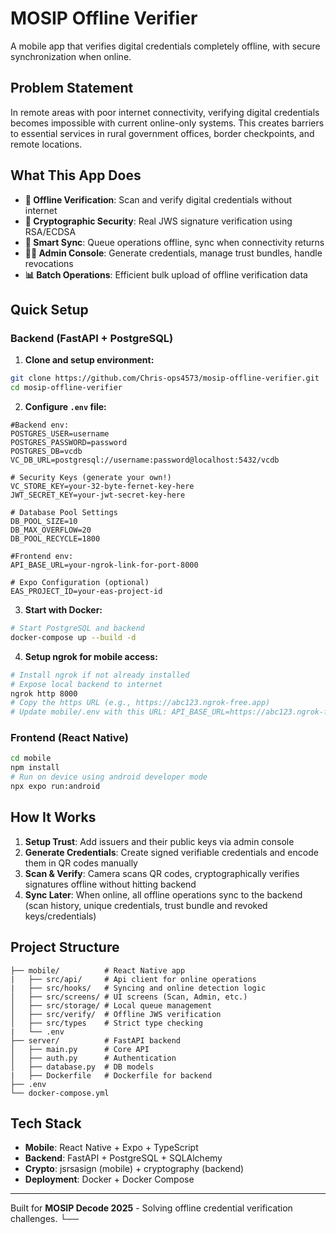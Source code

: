 # MOSIP Offline Verifier

A mobile app that verifies digital credentials completely offline, with secure synchronization when online.

## Problem Statement

In remote areas with poor internet connectivity, verifying digital credentials becomes impossible with current online-only systems. This creates barriers to essential services in rural government offices, border checkpoints, and remote locations.

## What This App Does

- **📱 Offline Verification**: Scan and verify digital credentials without internet
- **🔐 Cryptographic Security**: Real JWS signature verification using RSA/ECDSA
- **🔄 Smart Sync**: Queue operations offline, sync when connectivity returns
- **👨‍💼 Admin Console**: Generate credentials, manage trust bundles, handle revocations
- **📊 Batch Operations**: Efficient bulk upload of offline verification data

## Quick Setup

### Backend (FastAPI + PostgreSQL)

1. **Clone and setup environment:**
```bash
git clone https://github.com/Chris-ops4573/mosip-offline-verifier.git
cd mosip-offline-verifier
```

2. **Configure `.env` file:**
```
#Backend env:
POSTGRES_USER=username
POSTGRES_PASSWORD=password
POSTGRES_DB=vcdb
VC_DB_URL=postgresql://username:password@localhost:5432/vcdb

# Security Keys (generate your own!)
VC_STORE_KEY=your-32-byte-fernet-key-here
JWT_SECRET_KEY=your-jwt-secret-key-here

# Database Pool Settings
DB_POOL_SIZE=10
DB_MAX_OVERFLOW=20
DB_POOL_RECYCLE=1800

#Frontend env:
API_BASE_URL=your-ngrok-link-for-port-8000

# Expo Configuration (optional)
EAS_PROJECT_ID=your-eas-project-id
```

3. **Start with Docker:**
```bash
# Start PostgreSQL and backend
docker-compose up --build -d
```

4. **Setup ngrok for mobile access:**
```bash
# Install ngrok if not already installed
# Expose local backend to internet
ngrok http 8000
# Copy the https URL (e.g., https://abc123.ngrok-free.app)
# Update mobile/.env with this URL: API_BASE_URL=https://abc123.ngrok-free.app
```

### Frontend (React Native)

```bash
cd mobile
npm install
# Run on device using android developer mode 
npx expo run:android  
```

## How It Works

1. **Setup Trust**: Add issuers and their public keys via admin console
2. **Generate Credentials**: Create signed verifiable credentials and encode them in QR codes manually 
4. **Scan & Verify**: Camera scans QR codes, cryptographically verifies signatures offline without hitting backend
5. **Sync Later**: When online, all offline operations sync to the backend (scan history, unique credentials, trust bundle and revoked keys/credentials)

## Project Structure

```
├── mobile/          # React Native app
|   ├── src/api/     # Api client for online operations 
|   ├── src/hooks/   # Syncing and online detection logic 
│   ├── src/screens/ # UI screens (Scan, Admin, etc.)
│   ├── src/storage/ # Local queue management
│   ├── src/verify/  # Offline JWS verification
│   ├── src/types    # Strict type checking   
|   └── .env
├── server/          # FastAPI backend
│   ├── main.py      # Core API
│   ├── auth.py      # Authentication
│   ├── database.py  # DB models
|   ├── Dockerfile   # Dockerfile for backend 
├── .env   
└── docker-compose.yml

```

## Tech Stack

- **Mobile**: React Native + Expo + TypeScript
- **Backend**: FastAPI + PostgreSQL + SQLAlchemy
- **Crypto**: jsrsasign (mobile) + cryptography (backend)
- **Deployment**: Docker + Docker Compose

---

Built for **MOSIP Decode 2025** - Solving offline credential verification challenges.
└──